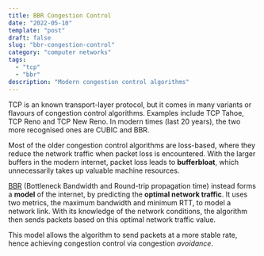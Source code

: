 ```yaml
---
title: BBR Congestion Control
date: "2022-05-10"
template: "post"
draft: false
slug: "bbr-congestion-control"
category: "computer networks"
tags:
  - "tcp"
  - "bbr"
description: "Modern congestion control algorithms"
---
```


TCP is an known transport-layer protocol, but it comes in many variants or flavours of congestion control algorithms. Examples include TCP Tahoe, TCP Reno and TCP New Reno. In modern times (last 20 years), the two more recognised ones are CUBIC and BBR.

Most of the older congestion control algorithms are loss-based, where they reduce the network traffic when packet loss is encountered. With the larger buffers in the modern internet, packet loss leads to **bufferbloat**, which unnecessarily takes up valuable machine resources.

[BBR](https://github.com/google/bbr) (Bottleneck Bandwidth and Round-trip propagation time) instead forms a **model** of the internet, by predicting the **optimal network traffic**. It uses two metrics, the maximum bandwidth and minimum RTT, to model a network link. With its knowledge of the network conditions, the algorithm then sends packets based on this optimal network traffic value.

This model allows the algorithm to send packets at a more stable rate, hence achieving congestion control via congestion *avoidance*.








